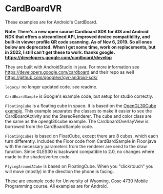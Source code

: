 # CardBoardVR
These examples are for Android's CardBoard.  


<B>Note: There's a new open source Cardboard SDK for iOS and Android NDK that offers a streamlined API, improved device compatibility, and built-in viewer profile QR code scanning.  As of Nov 6, 2019.  So all ones below are deprecated.  When I get some time, work on replacements, but in 2022, I still can't get these to work.  thanks google. https://developers.google.com/cardboard/develop </b>

They are built with AndroidStudio in java. For more information see https://developers.google.com/cardboard and their repo as well https://github.com/googlevr/gvr-android-sdk/ <BR>

`legacy/` no longer updated code.  see readme.

`CardBoardSample` is Google's example code, but setup for studio correctly.<BR>

`FloatingCube` is a floating cube in space.  It is based on the <a href="https://github.com/JimSeker/opengl/tree/master/OpenGL30Cube">OpenGL30Cube example</a>.  This example separates the classes to make it easier to see the CardBoardActivity and the StereoRenderer.  The cube and color class are the same as the opengl30cube example.  The CardboardOverlayView is borrowed from the CardBoardSample code.<BR>

`FloatingCubes` is based on FloatCube, except there are 8 cubes, which each turn differently.  Included the Floor code from CardBardSample in Floor.java with the necessary parameters from the renderer are send to the draw function.  Since GLES30 is backward compatible to 2.0, no changes where made to the shader/vertex code.

`FlyingAroundACube` is based on FloatingCube.  When you "click/touch" you will move (mostly) in the direction the phone is facing.

These are example code for University of Wyoming, Cosc 4730 Mobile Programming course.  All examples are for Android.
